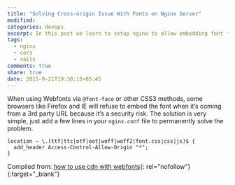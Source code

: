 ```yaml
---
title: "Solving Cross-origin Issue With Fonts on Nginx Server"
modified:
categories: devops
excerpt: In this post we learn to setup nginx to allow embedding font from 3rd party url in our rails app.
tags:
  - nginx
  - cors
  - rails
comments: true
share: true
date: 2015-9-21T19:38:15+05:45
---
```


​When using Webfonts via `@font-face` or other CSS3 methods, some browsers like Firefox and IE will refuse to embed the font when it’s coming from a 3rd party URL because it’s a security risk. The solution is very simple, just add a few lines in your `nginx.conf` file to permanently solve the problem.

```nginx
location ~ \.(ttf|ttc|otf|eot|woff|woff2|font.css|css|js)$ {
  add_header Access-Control-Allow-Origin "*";
}
```

Compiled from: [how to use cdn with webfonts](https://www.maxcdn.com/one/tutorial/how-to-use-cdn-with-webfonts/){: rel="nofollow"}{:target="_blank"}
